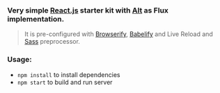 ### Very simple [React.js](http://facebook.github.io/react/) starter kit with [Alt](http://alt.js.org/) as Flux implementation.
> It is pre-configured with [Browserify](http://browserify.org/), [Babelify](https://babeljs.io/) and Live Reload and [Sass](http://sass-lang.com/) preprocessor.

### Usage:
* <code>npm install</code> to install dependencies
* <code>npm start</code> to build and run server
